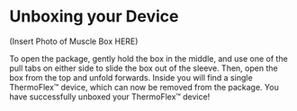 # Unboxing your Device

(Insert Photo of Muscle Box HERE)

To open the package, gently hold the box in the middle, and use one of the pull tabs on either side to slide the box out of the sleeve. Then, open the box from the top and unfold forwards. Inside you will find a single ThermoFlex™ device, which can now be removed from the package. You have successfully unboxed your ThermoFlex™ device!
